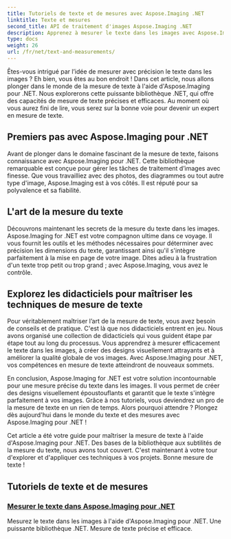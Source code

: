 ```yaml
---
title: Tutoriels de texte et de mesures avec Aspose.Imaging .NET
linktitle: Texte et mesures
second_title: API de traitement d'images Aspose.Imaging .NET
description: Apprenez à mesurer le texte dans les images avec Aspose.Imaging for .NET, un outil puissant et précis. Explorez des didacticiels pour maîtriser les techniques de mesure de texte.
type: docs
weight: 26
url: /fr/net/text-and-measurements/
---
```


Êtes-vous intrigué par l’idée de mesurer avec précision le texte dans les images ? Eh bien, vous êtes au bon endroit ! Dans cet article, nous allons plonger dans le monde de la mesure de texte à l'aide d'Aspose.Imaging pour .NET. Nous explorerons cette puissante bibliothèque .NET, qui offre des capacités de mesure de texte précises et efficaces. Au moment où vous aurez fini de lire, vous serez sur la bonne voie pour devenir un expert en mesure de texte.

## Premiers pas avec Aspose.Imaging pour .NET

Avant de plonger dans le domaine fascinant de la mesure de texte, faisons connaissance avec Aspose.Imaging pour .NET. Cette bibliothèque remarquable est conçue pour gérer les tâches de traitement d’images avec finesse. Que vous travailliez avec des photos, des diagrammes ou tout autre type d'image, Aspose.Imaging est à vos côtés. Il est réputé pour sa polyvalence et sa fiabilité.

## L'art de la mesure du texte

Découvrons maintenant les secrets de la mesure du texte dans les images. Aspose.Imaging for .NET est votre compagnon ultime dans ce voyage. Il vous fournit les outils et les méthodes nécessaires pour déterminer avec précision les dimensions du texte, garantissant ainsi qu'il s'intègre parfaitement à la mise en page de votre image. Dites adieu à la frustration d'un texte trop petit ou trop grand ; avec Aspose.Imaging, vous avez le contrôle.

## Explorez les didacticiels pour maîtriser les techniques de mesure de texte

Pour véritablement maîtriser l’art de la mesure de texte, vous avez besoin de conseils et de pratique. C'est là que nos didacticiels entrent en jeu. Nous avons organisé une collection de didacticiels qui vous guident étape par étape tout au long du processus. Vous apprendrez à mesurer efficacement le texte dans les images, à créer des designs visuellement attrayants et à améliorer la qualité globale de vos images. Avec Aspose.Imaging pour .NET, vos compétences en mesure de texte atteindront de nouveaux sommets.

En conclusion, Aspose.Imaging for .NET est votre solution incontournable pour une mesure précise du texte dans les images. Il vous permet de créer des designs visuellement époustouflants et garantit que le texte s'intègre parfaitement à vos images. Grâce à nos tutoriels, vous deviendrez un pro de la mesure de texte en un rien de temps. Alors pourquoi attendre ? Plongez dès aujourd'hui dans le monde du texte et des mesures avec Aspose.Imaging pour .NET !

Cet article a été votre guide pour maîtriser la mesure de texte à l'aide d'Aspose.Imaging pour .NET. Des bases de la bibliothèque aux subtilités de la mesure du texte, nous avons tout couvert. C'est maintenant à votre tour d'explorer et d'appliquer ces techniques à vos projets. Bonne mesure de texte !
## Tutoriels de texte et de mesures
### [Mesurer le texte dans Aspose.Imaging pour .NET](./measure-text/)
Mesurez le texte dans les images à l'aide d'Aspose.Imaging pour .NET. Une puissante bibliothèque .NET. Mesure de texte précise et efficace.